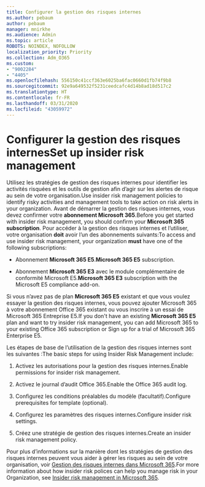 ```yaml
---
title: Configurer la gestion des risques internes
ms.author: pebaum
author: pebaum
manager: mnirkhe
ms.audience: Admin
ms.topic: article
ROBOTS: NOINDEX, NOFOLLOW
localization_priority: Priority
ms.collection: Adm_O365
ms.custom:
- "9002284"
- "4405"
ms.openlocfilehash: 556150c41ccf363e6025ba6fac0660d1fb74f9b8
ms.sourcegitcommit: 92e9a649532f5231ceedcafc4d14b8ad18d517c2
ms.translationtype: HT
ms.contentlocale: fr-FR
ms.lasthandoff: 03/31/2020
ms.locfileid: "43059972"
---
```

# <a name="set-up-insider-risk-management"></a><span data-ttu-id="01b52-102">Configurer la gestion des risques internes</span><span class="sxs-lookup"><span data-stu-id="01b52-102">Set up insider risk management</span></span>

<span data-ttu-id="01b52-103">Utilisez les stratégies de gestion des risques internes pour identifier les activités risquées et les outils de gestion afin d’agir sur les alertes de risque au sein de votre organisation.</span><span class="sxs-lookup"><span data-stu-id="01b52-103">Use insider risk management policies to identify risky activities and management tools to take action on risk alerts in your organization.</span></span> <span data-ttu-id="01b52-104">Avant de démarrer la gestion des risques internes, vous devez confirmer votre **abonnement Microsoft 365**.</span><span class="sxs-lookup"><span data-stu-id="01b52-104">Before you get started with insider risk management, you should confirm your **Microsoft 365 subscription**.</span></span> <span data-ttu-id="01b52-105">Pour accéder à la gestion des risques internes et l’utiliser, votre organisation **doit** avoir l’un des abonnements suivants:</span><span class="sxs-lookup"><span data-stu-id="01b52-105">To access and use insider risk management, your organization **must** have one of the following subscriptions:</span></span>

- <span data-ttu-id="01b52-106">Abonnement **Microsoft 365 E5**.</span><span class="sxs-lookup"><span data-stu-id="01b52-106">**Microsoft 365 E5** subscription.</span></span>

- <span data-ttu-id="01b52-107">Abonnement **Microsoft 365 E3** avec le module complémentaire de conformité Microsoft E5.</span><span class="sxs-lookup"><span data-stu-id="01b52-107">**Microsoft 365 E3** subscription with the Microsoft E5 compliance add-on.</span></span>

<span data-ttu-id="01b52-108">Si vous n’avez pas de plan **Microsoft 365 E5** existant et que vous voulez essayer la gestion des risques internes, vous pouvez ajouter Microsoft 365 à votre abonnement Office 365 existant ou vous inscrire à un essai de Microsoft 365 Entreprise E5.</span><span class="sxs-lookup"><span data-stu-id="01b52-108">If you don't have an existing **Microsoft 365 E5** plan and want to try insider risk management, you can add Microsoft 365 to your existing Office 365 subscription or Sign up for a trial of Microsoft 365 Enterprise E5.</span></span>

<span data-ttu-id="01b52-109">Les étapes de base de l’utilisation de la gestion des risques internes sont les suivantes :</span><span class="sxs-lookup"><span data-stu-id="01b52-109">The basic steps for using Insider Risk Management include:</span></span>

1. <span data-ttu-id="01b52-110">Activez les autorisations pour la gestion des risques internes.</span><span class="sxs-lookup"><span data-stu-id="01b52-110">Enable permissions for insider risk management.</span></span>

2. <span data-ttu-id="01b52-111">Activez le journal d’audit Office 365.</span><span class="sxs-lookup"><span data-stu-id="01b52-111">Enable the Office 365 audit log.</span></span>

3. <span data-ttu-id="01b52-112">Configurez les conditions préalables du modèle (facultatif).</span><span class="sxs-lookup"><span data-stu-id="01b52-112">Configure prerequisites for template (optional).</span></span>

4. <span data-ttu-id="01b52-113">Configurez les paramètres des risques internes.</span><span class="sxs-lookup"><span data-stu-id="01b52-113">Configure insider risk settings.</span></span>

5. <span data-ttu-id="01b52-114">Créez une stratégie de gestion des risques internes.</span><span class="sxs-lookup"><span data-stu-id="01b52-114">Create an insider risk management policy.</span></span>

<span data-ttu-id="01b52-115">Pour plus d’informations sur la manière dont les stratégies de gestion des risques internes peuvent vous aider à gérer les risques au sein de votre organisation, voir [Gestion des risques internes dans Microsoft 365](https://go.microsoft.com/fwlink/?linkid=2123907).</span><span class="sxs-lookup"><span data-stu-id="01b52-115">For more information about how insider risk polices can help you manage risk in your Organization, see [Insider risk management in Microsoft 365](https://go.microsoft.com/fwlink/?linkid=2123907).</span></span>
